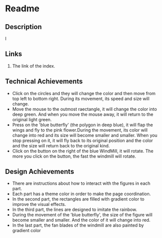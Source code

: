 Readme
===

Description
---

I

Links
---
1. The link of the index.

Technical Achievements
---
- Click on the circles and they will change the color and then move from top left to bottom right. During its movement, its speed and size will change.
- Move the mouse to the outmost raectangle, it will change the color into deep green. And when you move the mouse away, it will return to the original light green.
- Press on the 'blue butterfly' (the polygon in deep blue), it will flap the wings and fly to the pink flower.During the movement, its color will change into red and its size will become smaller and smaller. When you stop pressing on it, it will fly back to its original position and the color and the size will return back to the original kind.
- Click on the button on the right of the blue WindMill, it will rotate. The more you click on the button, the fast the windmill will rotate.

Design Achievements
---
- There are instructions about how to interact with the figures in each part.
- Each part has a theme color in order to make the page coordination.
- In the second part, the rectangles are filled with gradient color to improve the visual effects.
- In the third part, the lines are designed to imitate the rainbow.
- During the movement of the 'blue butterfly', the size of the figure will become smaller and smaller. And the color of it will change into red.
- In the last part, the fan blades of the windmill are also painted by gradient color
